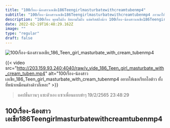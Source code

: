 ```yaml
---
title: "100เรื่อง-น้องสาวเอเชีย186Teengirlmasturbatewithcreamtubenmp4"
subtitle: "100เรื่อง-น้องสาวเอเชีย186Teengirlmasturbatewithcreamtubenmp4 ภาวนาให้เค้าเจอแต่สิ่งดีๆ ตั้งแต่นั้นมา เราก็ไม่เจอกันอีกเลย"
description: "100เรื่อง พุทธไม่ถึง อิสลามไม่ถึง แต่คริสต์ถึงน้าา 100เรื่อง-น้องสาวเอเชีย186Teengirlmasturbatewithcreamtubenmp4 19/2/2565 23:48:29"
date: 2022-02-19T16:48:29.162Z
image: ""
type: "regular"
draft: false
---
```


![100เรื่อง-น้องสาวเอเชีย_186_Teen_girl_masturbate_with_cream_tubenmp4](http://203.159.93.240:4040/raw/v_vide_186_Teen_girl_masturbate_with_cream_tuben.jpg)

{{< video src="http://203.159.93.240:4040/raw/v_vide_186_Teen_girl_masturbate_with_cream_tuben.mp4" alt="100เรื่อง-น้องสาวเอเชีย_186_Teen_girl_masturbate_with_cream_tubenmp4 อยากให้เธอเรียกไอต้าว ทั้งที่หน้าเหมือนต่างด้าวก็เหอะ" >}}


> แคปชั่นกวนๆ แซะตัวเอง แซวเพื่อนแบบขำๆ 19/2/2565 23:48:29

## 100เรื่อง-น้องสาวเอเชีย186Teengirlmasturbatewithcreamtubenmp4
